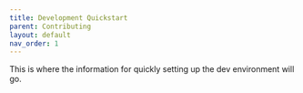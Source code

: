 ```yaml
---
title: Development Quickstart
parent: Contributing
layout: default
nav_order: 1
---
```


This is where the information for quickly setting up the dev environment will go.
